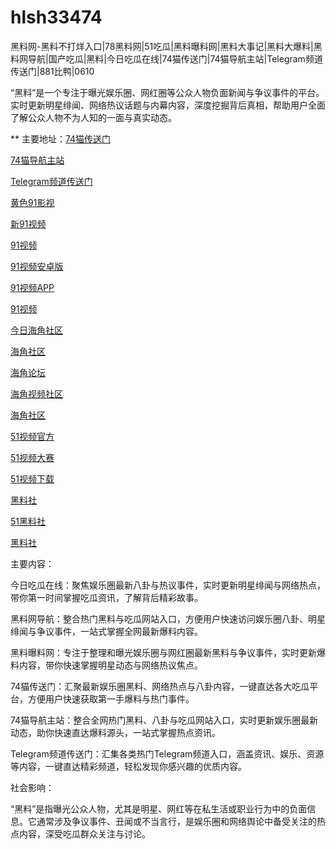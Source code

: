 # hlsh33474
黑料网-黑料不打烊入口|78黑料网|51吃瓜|黑料曝料网|黑料大事记|黑料大爆料|黑料网导航|国产吃瓜|黑料|今日吃瓜在线|74猫传送门|74猫导航主站|Telegram频道传送门|881比鸭|0610

“黑料”是一个专注于曝光娱乐圈、网红圈等公众人物负面新闻与争议事件的平台。实时更新明星绯闻、网络热议话题与内幕内容，深度挖掘背后真相，帮助用户全面了解公众人物不为人知的一面与真实动态。

** 主要地址：<a href="https://74mao.com/">74猫传送门</a>

<a href="https://74mao.com/">74猫导航主站</a>

<a href="https://74mao.com/">Telegram频道传送门</a>

<a href="https://hj-699.pages.dev/">黄色91影视</a>

<a href="https://hj-700.pages.dev/">新91视频</a>

<a href="https://hj-712.pages.dev/">91视频</a>

<a href="https://hj-715.pages.dev/">91视频安卓版</a>

<a href="https://hj-721.pages.dev/">91视频APP</a>

<a href="https://hj-735.pages.dev/">91视频</a>

<a href="https://hj-760.pages.dev/">今日海角社区</a>

<a href="https://hj-765.pages.dev/">海角社区</a>

<a href="https://hj-777.pages.dev/">海角论坛</a>

<a href="https://hj-786.pages.dev/">海角视频社区</a>

<a href="https://hj-792.pages.dev/">海角社区</a>

<a href="https://hj-821.pages.dev/">51视频官方</a>

<a href="https://hj-822.pages.dev/">51视频大赛</a>

<a href="https://hj-835.pages.dev/">51视频下载</a>

<a href="https://hls-15.pages.dev/">黑料社</a>

<a href="https://hls-17.pages.dev/">51黑料社</a>

<a href="https://hls-19.pages.dev/">黑料社</a>

主要内容：

今日吃瓜在线：聚焦娱乐圈最新八卦与热议事件，实时更新明星绯闻与网络热点，带你第一时间掌握吃瓜资讯，了解背后精彩故事。

黑料网导航：整合热门黑料与吃瓜网站入口，方便用户快速访问娱乐圈八卦、明星绯闻与争议事件，一站式掌握全网最新爆料内容。

黑料曝料网：专注于整理和曝光娱乐圈与网红圈最新黑料与争议事件，实时更新爆料内容，带你快速掌握明星动态与网络热议焦点。

74猫传送门：汇聚最新娱乐圈黑料、网络热点与八卦内容，一键直达各大吃瓜平台，方便用户快速获取第一手爆料与热门事件。

74猫导航主站：整合全网热门黑料、八卦与吃瓜网站入口，实时更新娱乐圈最新动态，助你快速直达爆料源头，一站式掌握热点资讯。

Telegram频道传送门：汇集各类热门Telegram频道入口，涵盖资讯、娱乐、资源等内容，一键直达精彩频道，轻松发现你感兴趣的优质内容。

社会影响：

“黑料”是指曝光公众人物，尤其是明星、网红等在私生活或职业行为中的负面信息。它通常涉及争议事件、丑闻或不当言行，是娱乐圈和网络舆论中备受关注的热点内容，深受吃瓜群众关注与讨论。
